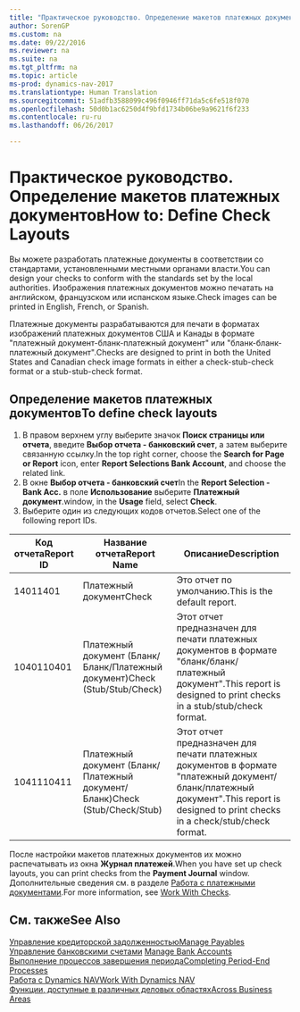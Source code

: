 ```yaml
---
title: "Практическое руководство. Определение макетов платежных документов"
author: SorenGP
ms.custom: na
ms.date: 09/22/2016
ms.reviewer: na
ms.suite: na
ms.tgt_pltfrm: na
ms.topic: article
ms-prod: dynamics-nav-2017
ms.translationtype: Human Translation
ms.sourcegitcommit: 51adfb3588099c496f0946ff71da5c6fe518f070
ms.openlocfilehash: 50d0b1ac6250d4f9bfd1734b06be9a9621f6f233
ms.contentlocale: ru-ru
ms.lasthandoff: 06/26/2017

---
```


# <a name="how-to-define-check-layouts"></a><span data-ttu-id="3759c-102">Практическое руководство. Определение макетов платежных документов</span><span class="sxs-lookup"><span data-stu-id="3759c-102">How to: Define Check Layouts</span></span>

<span data-ttu-id="3759c-103">Вы можете разработать платежные документы в соответствии со стандартами, установленными местными органами власти.</span><span class="sxs-lookup"><span data-stu-id="3759c-103">You can design your checks to conform with the standards set by the local authorities.</span></span> <span data-ttu-id="3759c-104">Изображения платежных документов можно печатать на английском, французском или испанском языке.</span><span class="sxs-lookup"><span data-stu-id="3759c-104">Check images can be printed in English, French, or Spanish.</span></span>

<span data-ttu-id="3759c-105">Платежные документы разрабатываются для печати в форматах изображений платежных документов США и Канады в формате "платежный документ-бланк-платежный документ" или "бланк-бланк-платежный документ".</span><span class="sxs-lookup"><span data-stu-id="3759c-105">Checks are designed to print in both the United States and Canadian check image formats in either a check-stub-check format or a stub-stub-check format.</span></span>

## <a name="to-define-check-layouts"></a><span data-ttu-id="3759c-106">Определение макетов платежных документов</span><span class="sxs-lookup"><span data-stu-id="3759c-106">To define check layouts</span></span>
1. <span data-ttu-id="3759c-107">В правом верхнем углу выберите значок **Поиск страницы или отчета**, введите **Выбор отчета - банковский счет**, а затем выберите связанную ссылку.</span><span class="sxs-lookup"><span data-stu-id="3759c-107">In the top right corner, choose the **Search for Page or Report** icon, enter **Report Selections Bank Account**, and choose the related link.</span></span>
2. <span data-ttu-id="3759c-108">В окне **Выбор отчета - банковский счет**</span><span class="sxs-lookup"><span data-stu-id="3759c-108">In the **Report Selection - Bank Acc.**</span></span> <span data-ttu-id="3759c-109">в поле **Использование** выберите **Платежный документ**.</span><span class="sxs-lookup"><span data-stu-id="3759c-109">window, in the **Usage** field, select **Check**.</span></span>
3. <span data-ttu-id="3759c-110">Выберите один из следующих кодов отчетов.</span><span class="sxs-lookup"><span data-stu-id="3759c-110">Select one of the following report IDs.</span></span>

| <span data-ttu-id="3759c-111">Код отчета</span><span class="sxs-lookup"><span data-stu-id="3759c-111">Report ID</span></span>   | <span data-ttu-id="3759c-112">Название отчета</span><span class="sxs-lookup"><span data-stu-id="3759c-112">Report Name</span></span>   | <span data-ttu-id="3759c-113">Описание</span><span class="sxs-lookup"><span data-stu-id="3759c-113">Description</span></span> |
|-------------|---------------|-------------|
|<span data-ttu-id="3759c-114">1401</span><span class="sxs-lookup"><span data-stu-id="3759c-114">1401</span></span>|<span data-ttu-id="3759c-115">Платежный документ</span><span class="sxs-lookup"><span data-stu-id="3759c-115">Check</span></span>|<span data-ttu-id="3759c-116">Это отчет по умолчанию.</span><span class="sxs-lookup"><span data-stu-id="3759c-116">This is the default report.</span></span>|
|<span data-ttu-id="3759c-117">10401</span><span class="sxs-lookup"><span data-stu-id="3759c-117">10401</span></span>|<span data-ttu-id="3759c-118">Платежный документ (Бланк/Бланк/Платежный документ)</span><span class="sxs-lookup"><span data-stu-id="3759c-118">Check (Stub/Stub/Check)</span></span>|<span data-ttu-id="3759c-119">Этот отчет предназначен для печати платежных документов в формате "бланк/бланк/платежный документ".</span><span class="sxs-lookup"><span data-stu-id="3759c-119">This report is designed to print checks in a stub/stub/check format.</span></span>|
|<span data-ttu-id="3759c-120">10411</span><span class="sxs-lookup"><span data-stu-id="3759c-120">10411</span></span>|<span data-ttu-id="3759c-121">Платежный документ (Бланк/Платежный документ/Бланк)</span><span class="sxs-lookup"><span data-stu-id="3759c-121">Check (Stub/Check/Stub)</span></span>|<span data-ttu-id="3759c-122">Этот отчет предназначен для печати платежных документов в формате "платежный документ/бланк/платежный документ".</span><span class="sxs-lookup"><span data-stu-id="3759c-122">This report is designed to print checks in a check/stub/check format.</span></span>|

<span data-ttu-id="3759c-123">После настройки макетов платежных документов их можно распечатывать из окна **Журнал платежей**.</span><span class="sxs-lookup"><span data-stu-id="3759c-123">When you have set up check layouts, you can print checks from the **Payment Journal** window.</span></span> <span data-ttu-id="3759c-124">Дополнительные сведения см. в разделе [Работа с платежными документами](payables-how-work-checks.md).</span><span class="sxs-lookup"><span data-stu-id="3759c-124">For more information, see [Work With Checks](payables-how-work-checks.md).</span></span>

## <a name="see-also"></a><span data-ttu-id="3759c-125">См. также</span><span class="sxs-lookup"><span data-stu-id="3759c-125">See Also</span></span>
[<span data-ttu-id="3759c-126">Управление кредиторской задолженностью</span><span class="sxs-lookup"><span data-stu-id="3759c-126">Manage Payables</span></span>](payables-manage-payables.md)  
<span data-ttu-id="3759c-127">[Управление банковскими счетами](bank-manage-bank-accounts.md) </span><span class="sxs-lookup"><span data-stu-id="3759c-127">[Manage Bank Accounts](bank-manage-bank-accounts.md) </span></span>  
[<span data-ttu-id="3759c-128">Выполнение процессов завершения периода</span><span class="sxs-lookup"><span data-stu-id="3759c-128">Completing Period-End Processes</span></span>](year-how-complete-period-end-processes.md)  
[<span data-ttu-id="3759c-129">Работа с Dynamics NAV</span><span class="sxs-lookup"><span data-stu-id="3759c-129">Work With Dynamics NAV</span></span>](ui-work-product.md)  
[<span data-ttu-id="3759c-130">Функции, доступные в различных деловых областях</span><span class="sxs-lookup"><span data-stu-id="3759c-130">Across Business Areas</span></span>](ui-across-business-areas.md)

